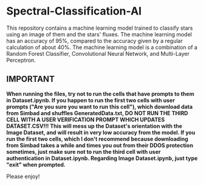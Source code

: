 # Spectral-Classification-AI

This repository contains a machine learning model trained to classify stars using an image of them and the stars' fluxes. The machine learning model has an accuracy of 95%, compared to the accuracy given by a regular calculation of about 40%. The machine learning model is a combination of a Random Forest Classifier, Convolutional Neural Network, and Multi-Layer Perceptron. 

## IMPORTANT

**When running the files, try not to run the cells that have prompts to them in Dataset.ipynb. If you happen to run the first two cells with user prompts ("Are you sure you want to run this cell"), which download data from Simbad and shuffles GeneratedData.txt, DO NOT RUN THE THIRD CELL WITH A USER VERIFICATION PROMPT WHICH UPDATES DATASET.CSV!!! This will mess up the Dataset's orientation with the Image Dataset, and will result in very low accuracy from the model. If you run the first two cells, which I don't recommend because downloading from Simbad takes a while and times you out from their DDOS protection sometimes, just make sure not to run the third cell with user authentication in Dataset.ipynb. Regarding Image Dataset.ipynb, just type "exit" when prompted.**

Please enjoy!
